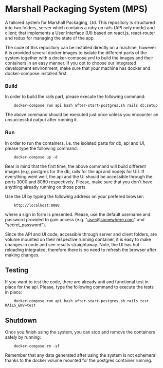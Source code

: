 # Marshall Packaging System (MPS)

A tailored system for Marshall Packaging, Ltd. This repository is structured into two folders, server which contains a ruby on rails (API only mode) and client; that implements a User Interface (UI) based on react.js, react-router and redux for managing the state of the app.

The code of this repository can be installed directly on a machine, however it is provided several docker images to isolate the different parts of the system together with a docker-compose.yml to build the images and their containers in an easy manner. If you opt to choose our integrated development environment, make sure that your machine has docker and docker-compose installed first.

### Build

In order to build the rails part, please execute the following command:

```
	docker-compose run api bash after-start-postgres.sh rails db:setup
```
The above command should be executed just once unless you encounter an unsuccessful output after running it.

### Run

In order to run the containers, i.e. the isolated parts for db, api and UI, please type the following command:

```
	docker-compose up -d
```

Bear in mind that the first time, the above command will build different images (e.g. postgres for the db, rails for the api and nodejs for UI). If everything went well, the api and the UI should be accessible through the ports 3000 and 8080 respectively. Please, make sure that you don't have anything already running on those ports.

Use the UI by typing the following address on your prefered browser:

```
	http://localhost:8080
```

where a sign in form is presented. Please, use the default username and password provided to gain access (e.g. "user@somewhere.com" and "secret_password").

Since the API and UI code, accessible through server and client folders, are volume mounted on their respective running container, it is easy to make changes in code and see results straightaway. Note, the UI has hot-reloading integrated, therefore there is no need to refresh the browser after making changes.

## Testing

If you want to test the code, there are already unit and functional test in place for the api. Please, type the following command to
execute the tests in place:

```
	docker-compose run api bash after-start-postgres.sh rails test RAILS_ENV=test
```

## Shutdown

Once you finish using the system, you can stop and remove the containers safely by running:

```
	docker-compose rm -sf
```
Remember that any data generated after using the system is not ephemeral thanks to the docker volume mounted for the postgres container running.
